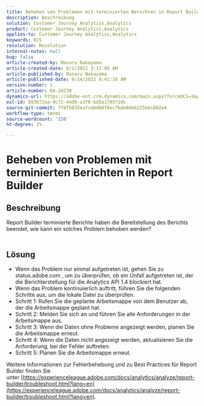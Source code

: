 ```yaml
---
title: Beheben von Problemen mit terminierten Berichten in Report Builder
description: Beschreibung
solution: Customer Journey Analytics,Analytics
product: Customer Journey Analytics,Analytics
applies-to: Customer Journey Analytics,Analytics
keywords: KCS
resolution: Resolution
internal-notes: null
bug: false
article-created-by: Masaru Nakayama
article-created-date: 8/1/2022 3:17:00 AM
article-published-by: Masaru Nakayama
article-published-date: 9/14/2022 8:41:16 AM
version-number: 1
article-number: KA-20230
dynamics-url: https://adobe-ent.crm.dynamics.com/main.aspx?forceUCI=1&pagetype=entityrecord&etn=knowledgearticle&id=bd999166-4811-ed11-b83d-00224808629f
exl-id: b93b72aa-9c72-44d9-a3f0-bd5a1705f2dc
source-git-commit: 7f0f5035ea7cebd60f6ec7bda9de6225b6c602a4
workflow-type: tm+mt
source-wordcount: '158'
ht-degree: 2%

---
```


# Beheben von Problemen mit terminierten Berichten in Report Builder

## Beschreibung

Report Builder terminierte Berichte haben die Bereitstellung des Berichts beendet, wie kann ein solches Problem behoben werden?
<br> 

## Lösung


- Wenn das Problem nur einmal aufgetreten ist, gehen Sie zu status.adobe.com , um zu überprüfen, ob ein Unfall aufgetreten ist, der die Berichterstellung für die Analytics API 1.4 blockiert hat.
- Wenn das Problem kontinuierlich auftritt, führen Sie die folgenden Schritte aus, um die lokale Datei zu überprüfen.
- Schritt 1: Rufen Sie die geplante Arbeitsmappe von dem Benutzer ab, der die Arbeitsmappe geplant hat.
- Schritt 2: Melden Sie sich an und führen Sie alle Anforderungen in der Arbeitsmappe aus.
- Schritt 3: Wenn die Daten ohne Probleme angezeigt werden, planen Sie die Arbeitsmappe erneut.
- Schritt 4: Wenn die Daten nicht angezeigt werden, aktualisieren Sie die Anforderung, bei der Fehler auftreten.
- Schritt 5: Planen Sie die Arbeitsmappe erneut.


Weitere Informationen zur Fehlerbehebung und zu Best Practices für Report Builder finden Sie unter [https://experienceleague.adobe.com/docs/analytics/analyze/report-builder/troubleshoot.html?lang=en](https://experienceleague.adobe.com/docs/analytics/analyze/report-builder/troubleshoot.html?lang=en).
